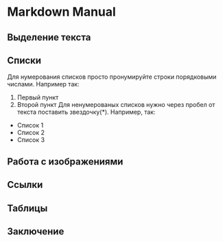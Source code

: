 # Markdown Manual

## Выделение текста  

## Списки

Для нумерования списков просто пронумируйте строки порядковыми числами. Например так:
1. Первый пункт
2. Второй пункт
Для ненумерованых списков нужно через пробел от текста поставить звездочку(*). Например, так:

* Список 1
* Список 2
* Список 3

## Работа с изображениями

## Ссылки

## Таблицы

## Заключение